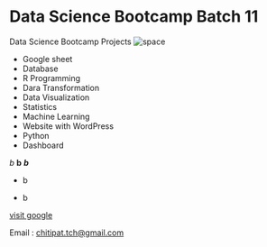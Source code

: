 # Data Science Bootcamp Batch 11
Data Science Bootcamp Projects ![space](https://cdn.esawebb.org/archives/images/screen/weic2320d.jpg)

- Google sheet
- Database
- R Programming
- Dara Transformation
- Data Visualization
- Statistics
- Machine Learning
- Website with WordPress
- Python
- Dashboard

*b*
 **b**
 ***b***
+ b
* b







[visit google](www.google.com)


Email : chitipat.tch@gmail.com

